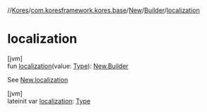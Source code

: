 //[Kores](../../../../index.md)/[com.koresframework.kores.base](../../index.md)/[New](../index.md)/[Builder](index.md)/[localization](localization.md)

# localization

[jvm]\
fun [localization](localization.md)(value: [Type](https://docs.oracle.com/javase/8/docs/api/java/lang/reflect/Type.html)): [New.Builder](index.md)

See [New.localization](../localization.md)

[jvm]\
lateinit var [localization](localization.md): [Type](https://docs.oracle.com/javase/8/docs/api/java/lang/reflect/Type.html)
